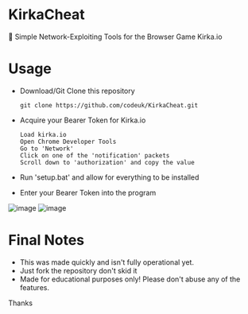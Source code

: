 # KirkaCheat
👻 Simple Network-Exploiting Tools for the Browser Game Kirka.io

# Usage

- Download/Git Clone this repository
 
      git clone https://github.com/codeuk/KirkaCheat.git

- Acquire your Bearer Token for Kirka.io

      Load kirka.io
      Open Chrome Developer Tools
      Go to 'Network'
      Click on one of the 'notification' packets
      Scroll down to 'authorization' and copy the value

- Run 'setup.bat' and allow for everything to be installed
- Enter your Bearer Token into the program

![image](https://user-images.githubusercontent.com/75194878/163729692-04d1d616-a884-41ab-b0df-478d6b9e1729.png)
![image](https://user-images.githubusercontent.com/75194878/163729830-a16683de-19b5-4f63-9c6b-9bae946b59b5.png)

# Final Notes

- This was made quickly and isn't fully operational yet.
- Just fork the repository don't skid it
- Made for educational purposes only! Please don't abuse any of the features.

Thanks 
